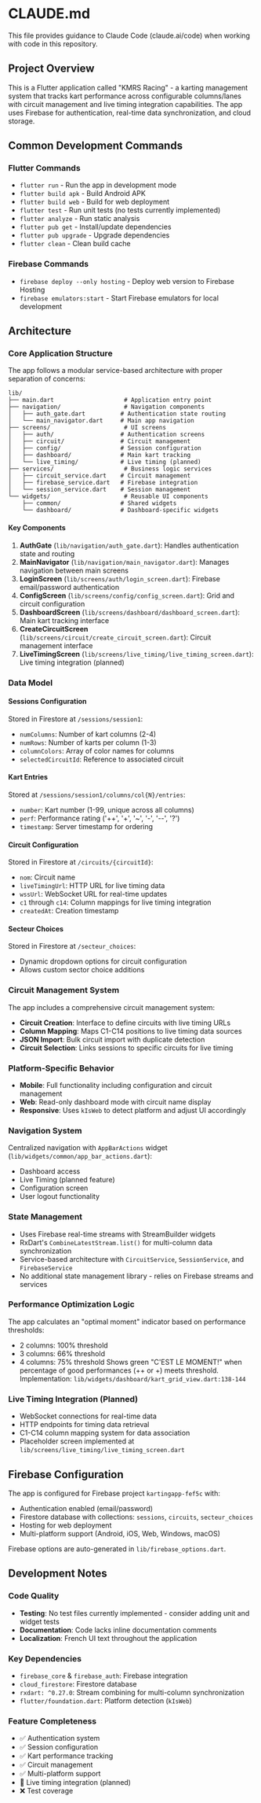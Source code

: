 # CLAUDE.md

This file provides guidance to Claude Code (claude.ai/code) when working with code in this repository.

## Project Overview

This is a Flutter application called "KMRS Racing" - a karting management system that tracks kart performance across configurable columns/lanes with circuit management and live timing integration capabilities. The app uses Firebase for authentication, real-time data synchronization, and cloud storage.

## Common Development Commands

### Flutter Commands
- `flutter run` - Run the app in development mode
- `flutter build apk` - Build Android APK
- `flutter build web` - Build for web deployment
- `flutter test` - Run unit tests (no tests currently implemented)
- `flutter analyze` - Run static analysis
- `flutter pub get` - Install/update dependencies
- `flutter pub upgrade` - Upgrade dependencies
- `flutter clean` - Clean build cache

### Firebase Commands
- `firebase deploy --only hosting` - Deploy web version to Firebase Hosting
- `firebase emulators:start` - Start Firebase emulators for local development

## Architecture

### Core Application Structure
The app follows a modular service-based architecture with proper separation of concerns:

```
lib/
├── main.dart                    # Application entry point
├── navigation/                  # Navigation components
│   ├── auth_gate.dart          # Authentication state routing
│   └── main_navigator.dart     # Main app navigation
├── screens/                     # UI screens
│   ├── auth/                   # Authentication screens
│   ├── circuit/                # Circuit management
│   ├── config/                 # Session configuration
│   ├── dashboard/              # Main kart tracking
│   └── live_timing/            # Live timing (planned)
├── services/                    # Business logic services
│   ├── circuit_service.dart    # Circuit management
│   ├── firebase_service.dart   # Firebase integration
│   └── session_service.dart    # Session management
└── widgets/                     # Reusable UI components
    ├── common/                 # Shared widgets
    └── dashboard/              # Dashboard-specific widgets
```

#### Key Components
1. **AuthGate** (`lib/navigation/auth_gate.dart`): Handles authentication state and routing
2. **MainNavigator** (`lib/navigation/main_navigator.dart`): Manages navigation between main screens
3. **LoginScreen** (`lib/screens/auth/login_screen.dart`): Firebase email/password authentication
4. **ConfigScreen** (`lib/screens/config/config_screen.dart`): Grid and circuit configuration
5. **DashboardScreen** (`lib/screens/dashboard/dashboard_screen.dart`): Main kart tracking interface
6. **CreateCircuitScreen** (`lib/screens/circuit/create_circuit_screen.dart`): Circuit management interface
7. **LiveTimingScreen** (`lib/screens/live_timing/live_timing_screen.dart`): Live timing integration (planned)

### Data Model

#### Sessions Configuration
Stored in Firestore at `/sessions/session1`:
- `numColumns`: Number of kart columns (2-4)
- `numRows`: Number of karts per column (1-3)
- `columnColors`: Array of color names for columns
- `selectedCircuitId`: Reference to associated circuit

#### Kart Entries
Stored at `/sessions/session1/columns/col{N}/entries`:
- `number`: Kart number (1-99, unique across all columns)
- `perf`: Performance rating ('++', '+', '~', '-', '--', '?')
- `timestamp`: Server timestamp for ordering

#### Circuit Configuration
Stored in Firestore at `/circuits/{circuitId}`:
- `nom`: Circuit name
- `liveTimingUrl`: HTTP URL for live timing data
- `wssUrl`: WebSocket URL for real-time updates
- `c1` through `c14`: Column mappings for live timing integration
- `createdAt`: Creation timestamp

#### Secteur Choices
Stored in Firestore at `/secteur_choices`:
- Dynamic dropdown options for circuit configuration
- Allows custom sector choice additions

### Circuit Management System
The app includes a comprehensive circuit management system:
- **Circuit Creation**: Interface to define circuits with live timing URLs
- **Column Mapping**: Maps C1-C14 positions to live timing data sources
- **JSON Import**: Bulk circuit import with duplicate detection
- **Circuit Selection**: Links sessions to specific circuits for live timing

### Platform-Specific Behavior
- **Mobile**: Full functionality including configuration and circuit management
- **Web**: Read-only dashboard mode with circuit name display
- **Responsive**: Uses `kIsWeb` to detect platform and adjust UI accordingly

### Navigation System
Centralized navigation with `AppBarActions` widget (`lib/widgets/common/app_bar_actions.dart`):
- Dashboard access
- Live Timing (planned feature)
- Configuration screen
- User logout functionality

### State Management
- Uses Firebase real-time streams with StreamBuilder widgets
- RxDart's `CombineLatestStream.list()` for multi-column data synchronization
- Service-based architecture with `CircuitService`, `SessionService`, and `FirebaseService`
- No additional state management library - relies on Firebase streams and services

### Performance Optimization Logic
The app calculates an "optimal moment" indicator based on performance thresholds:
- 2 columns: 100% threshold
- 3 columns: 66% threshold  
- 4 columns: 75% threshold
Shows green "C'EST LE MOMENT!" when percentage of good performances (++ or +) meets threshold.
Implementation: `lib/widgets/dashboard/kart_grid_view.dart:138-144`

### Live Timing Integration (Planned)
- WebSocket connections for real-time data
- HTTP endpoints for timing data retrieval
- C1-C14 column mapping system for data association
- Placeholder screen implemented at `lib/screens/live_timing/live_timing_screen.dart`

## Firebase Configuration

The app is configured for Firebase project `kartingapp-fef5c` with:
- Authentication enabled (email/password)
- Firestore database with collections: `sessions`, `circuits`, `secteur_choices`
- Hosting for web deployment
- Multi-platform support (Android, iOS, Web, Windows, macOS)

Firebase options are auto-generated in `lib/firebase_options.dart`.

## Development Notes

### Code Quality
- **Testing**: No test files currently implemented - consider adding unit and widget tests
- **Documentation**: Code lacks inline documentation comments
- **Localization**: French UI text throughout the application

### Key Dependencies
- `firebase_core` & `firebase_auth`: Firebase integration
- `cloud_firestore`: Firestore database
- `rxdart: ^0.27.0`: Stream combining for multi-column synchronization
- `flutter/foundation.dart`: Platform detection (`kIsWeb`)

### Feature Completeness
- ✅ Authentication system
- ✅ Session configuration
- ✅ Kart performance tracking
- ✅ Circuit management
- ✅ Multi-platform support
- 🚧 Live timing integration (planned)
- ❌ Test coverage